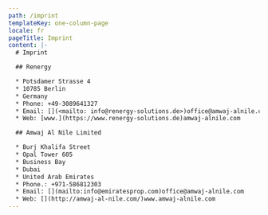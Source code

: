 ```yaml
---
path: /imprint
templateKey: one-column-page
locale: fr
pageTitle: Imprint
content: |-
  # Imprint

  ## Renergy 

  * Potsdamer Strasse 4
  * 10785 Berlin
  * Germany
  * Phone: +49-3089641327
  * Email: [](<mailto: info@renergy-solutions.de>)office@amwaj-alnile.com
  * Web: [www.](https://www.renergy-solutions.de)amwaj-alnile.com

  ## Amwaj Al Nile Limited

  * Burj Khalifa Street
  * Opal Tower 605
  * Business Bay
  * Dubai
  * United Arab Emirates
  * Phone.: +971-586812303
  * Email: [](mailto:info@emiratesprop.com)office@amwaj-alnile.com
  * Web: [](http://amwaj-al-nile.com/)www.amwaj-alnile.com
---
```

